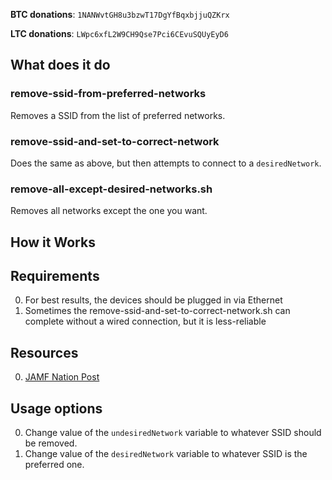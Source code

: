   **BTC donations**: `1NANWvtGH8u3bzwT17DgYfBqxbjjuQZKrx`

  **LTC donations**: `LWpc6xfL2W9CH9Qse7Pci6CEvuSQUyEyD6`
## What does it do
### remove-ssid-from-preferred-networks
Removes a SSID from the list of preferred networks.  
### remove-ssid-and-set-to-correct-network
Does the same as above, but then attempts to connect to a `desiredNetwork`.
### remove-all-except-desired-networks.sh
Removes all networks except the one you want.
## How it Works

## Requirements
0. For best results, the devices should be plugged in via Ethernet
1. Sometimes the remove-ssid-and-set-to-correct-network.sh can complete without a wired connection, but it is less-reliable

## Resources
0. [JAMF Nation Post]()

## Usage options
0. Change value of the `undesiredNetwork` variable to whatever SSID should be removed.
1. Change value of the `desiredNetwork` variable to whatever SSID is the preferred one.
